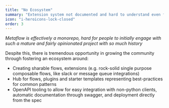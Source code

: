 ```yaml
---
title: "No Ecosystem"
summary: "Extension system not documented and hard to understand even for advanced users"
icon: "i-heroicons-lock-closed"
order: 3
---
```

_Metaflow is effectively a monorepo, hard for people to initially engage with such a mature and fairly opinionated project with so much history_ 


Despite this, there is tremendous opportunity in growing the community through fostering an ecosystem around:

- Creating sharable flows, extensions (e.g. rock-solid single purpose composable flows, like slack or message queue integrations)
- Hub for flows, plugins and starter templates representing best-practices for common patterns
- OpenAPI tooling to allow for easy integration with non-python clients, automatic documentation through swagger, and deployment directly from the spec
